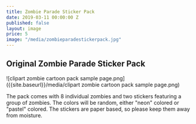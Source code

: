 ```yaml
---
title: Zombie Parade Sticker Pack
date: 2019-03-11 00:00:00 Z
published: false
layout: image
price: 5
image: "/media/zombieparadestickerpack.jpg"
---
```


## Original Zombie Parade Sticker Pack

![clipart zombie cartoon pack sample page.png]({{site.baseurl}}/media/clipart zombie cartoon pack sample page.png)

The pack comes with 8 individual zombies and two stickers featuring a group of zombies. The colors will be random, either "neon" colored or "pastel" colored. The stickers are paper based, so please keep them away from moisture.



